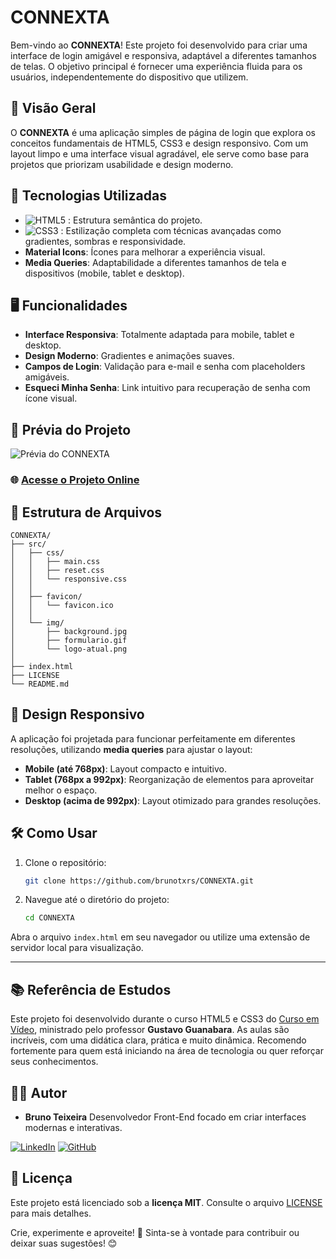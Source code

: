 # CONNEXTA

Bem-vindo ao **CONNEXTA**! Este projeto foi desenvolvido para criar uma interface de login amigável e responsiva, adaptável a diferentes tamanhos de telas. O objetivo principal é fornecer uma experiência fluida para os usuários, independentemente do dispositivo que utilizem.

## 🌟 Visão Geral

O **CONNEXTA** é uma aplicação simples de página de login que explora os conceitos fundamentais de HTML5, CSS3 e design responsivo. Com um layout limpo e uma interface visual agradável, ele serve como base para projetos que priorizam usabilidade e design moderno.

## 🚀 Tecnologias Utilizadas

- ![HTML5](https://img.shields.io/badge/HTML5-E34F26?style=flat-square&logo=html5&logoColor=white) : Estrutura semântica do projeto.
- ![CSS3](https://img.shields.io/badge/CSS3-1572B6?style=flat-square&logo=css3&logoColor=white) : Estilização completa com técnicas avançadas como gradientes, sombras e responsividade.
- **Material Icons**: Ícones para melhorar a experiência visual.
- **Media Queries**: Adaptabilidade a diferentes tamanhos de tela e dispositivos (mobile, tablet e desktop).

## 🖥️ Funcionalidades

- **Interface Responsiva**: Totalmente adaptada para mobile, tablet e desktop.
- **Design Moderno**: Gradientes e animações suaves.
- **Campos de Login**: Validação para e-mail e senha com placeholders amigáveis.
- **Esqueci Minha Senha**: Link intuitivo para recuperação de senha com ícone visual.

## 📸 Prévia do Projeto

<img src="./src/img/formulario.gif" alt="Prévia do CONNEXTA">

### 🌐 [Acesse o Projeto Online](https://brunotxrs.github.io/Connexta/)

## 📂 Estrutura de Arquivos
```plaintext
CONNEXTA/
├── src/
│   ├── css/
│   │   ├── main.css
│   │   ├── reset.css
│   │   └── responsive.css
│   │
│   ├── favicon/
│   │   └── favicon.ico
│   │
│   └── img/
│       ├── background.jpg
│       ├── formulario.gif
│       └── logo-atual.png
│       
├── index.html
├── LICENSE
└── README.md

```


## 📐 Design Responsivo

A aplicação foi projetada para funcionar perfeitamente em diferentes resoluções, utilizando **media queries** para ajustar o layout:

- **Mobile (até 768px)**: Layout compacto e intuitivo.
- **Tablet (768px a 992px)**: Reorganização de elementos para aproveitar melhor o espaço.
- **Desktop (acima de 992px)**: Layout otimizado para grandes resoluções.

## 🛠️ Como Usar

1. Clone o repositório:
   ```bash
   git clone https://github.com/brunotxrs/CONNEXTA.git

2. Navegue até o diretório do projeto:
    ```bash
    cd CONNEXTA

Abra o arquivo ``index.html`` em seu navegador ou utilize uma extensão de servidor local para visualização.

---

## 📚 Referência de Estudos
Este projeto foi desenvolvido durante o curso HTML5 e CSS3 do <a href="https://www.cursoemvideo.com/" target="_blank">Curso em Vídeo</a>, ministrado pelo professor <strong>Gustavo Guanabara</strong>. As aulas são incríveis, com uma didática clara, prática e muito dinâmica. Recomendo fortemente para quem está iniciando na área de tecnologia ou quer reforçar seus conhecimentos.

## 👨‍💻 **Autor**
- **Bruno Teixeira**
Desenvolvedor Front-End focado em criar interfaces modernas e interativas.

[![LinkedIn](https://custom-icon-badges.demolab.com/badge/LinkedIn-0A66C2?logo=linkedin-white&logoColor=fff)](https://www.linkedin.com/in/brunotxrs/)
[![GitHub](https://img.shields.io/badge/GitHub-%23121011.svg?logo=github&logoColor=white)](https://github.com/brunotxrs)

## 📜 Licença
Este projeto está licenciado sob a <strong>licença MIT</strong>. Consulte o arquivo <a href="./LICENSE">LICENSE</a> para mais detalhes.

Crie, experimente e aproveite! 🚀
Sinta-se à vontade para contribuir ou deixar suas sugestões! 😊
